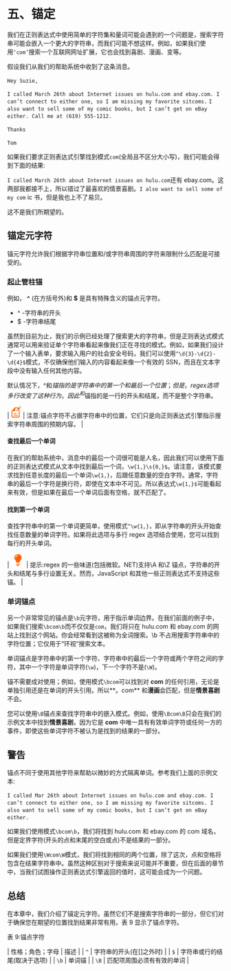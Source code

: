 # 五、锚定

我们在正则表达式中使用简单的字符集和量词可能会遇到的一个问题是，搜索字符串可能会嵌入一个更大的字符串，而我们可能不想这样。例如，如果我们使用`‘com’`搜索一个互联网网址扩展，它也会找到喜剧、漫画、变等。

假设我们从我们的帮助系统中收到了这条消息。

`Hey Suzie,`

`I called March 26th about Internet issues on hulu.com and ebay.com. I can’t connect to either one, so I am missing my favorite sitcoms.` `I also want to sell some of my comic books, but I can’t get on eBay either. Call me at (619) 555-1212.`

`Thanks`

`Tom`

如果我们要求正则表达式引擎找到模式`com`(全局且不区分大小写)，我们可能会得到下面的结果:

`I called March 26th about Internet issues on hulu.com`还有 ebay.com。这两部我都接不上，所以错过了最喜欢的情景喜剧。`I also want to sell some of my com` ic 书，但是我也上不了易贝。

这不是我们所期望的。

## 锚定元字符

锚元字符允许我们根据字符串位置和/或字符串周围的字符来限制什么匹配是可接受的。

### 起止管柱锚

例如， **^** (在方括号外)和 **$** 是具有特殊含义的锚点元字符。

*   ^ -字符串的开头
*   $ -字符串结尾

虽然到目前为止，我们的示例已经处理了搜索更大的字符串，但是正则表达式模式通常可以用来验证单个字符串看起来像我们正在寻找的模式。例如，如果我们设计了一个输入表单，要求输入用户的社会安全号码，我们可以使用`^\d{3}-\d{2}-\d{4}$`模式，不仅确保他们输入的内容看起来像一个有效的 SSN，而且在文本字段中没有输入任何其他内容。

默认情况下，^和$锚指的是字符串中的第一个和最后一个位置；但是，regex 选项多行改变了这种行为，因此^和$锚指的是一行的开头和结尾，而不是整个字符串。

| ![](img/note.png) | 注意:锚点字符不占据字符串中的位置，它们只是向正则表达式引擎指示搜索字符串周围的预期内容。 |

#### 查找最后一个单词

在我们的帮助系统中，消息中的最后一个词很可能是人名，因此我们可以使用下面的正则表达式模式从文本中找到最后一个词，`\w{1,}\s{0,}$`。请注意，该模式要求找到任意长度的最后一个单词`\w{1,}`，后跟任意数量的空白字符。通常，字符串的最后一个字符是换行符，即使在文本中不可见。所以表达式`\w{1,}$`可能看起来有效，但是如果在最后一个单词后面有空格，就不匹配了。

#### 找到第一个单词

查找字符串中的第一个单词更简单，使用模式`^\w{1,}`，即从字符串的开头开始查找任意数量的单词字符。如果将此选项与多行 regex 选项结合使用，您可以找到每行的开头单词。

| ![](img/tip.png) | 提示:regex 的一些味道(包括微软。NET)支持\A 和\Z 锚点，字符串的开头和结尾与多行设置无关。然而，JavaScript 和其他一些正则表达式不支持这些锚。 |

### 单词锚点

另一个非常常见的锚点是`\b`元字符，用于指示单词边界。在我们前面的例子中，如果我们搜索`\bcom\b`而不仅仅是`com`，我们将只在 hulu.com 和 ebay.com 的网站上找到这个网站。你会经常看到这被称为全词搜索。\b 不占用搜索字符串中的字符位置；它仅用于“环视”搜索文本。

单词锚点是字符串中的第一个字符、字符串中的最后一个字符或两个字符之间的字符，其中一个字符是单词字符(`\w`)，下一个字符不是(`\W`)。

锚不需要成对使用；例如，使用模式`\bcom`可以找到对 **com** 的任何引用，无论是单独引用还是在单词的开头引用。所以**。com** 和**漫画**会匹配，但是**情景喜剧**不会。

您可以使用`\B`锚点来查找字符串中的嵌入模式。例如，使用`\Bcom\B`只会在我们的示例文本中找到**情景喜剧**，因为它是 **com** 中唯一具有有效单词字符或任何一方的事件，即使这些单词字符不被认为是找到的结果的一部分。

## 警告

锚点不同于使用其他字符来帮助以微妙的方式隔离单词。参考我们上面的示例文本:

`I called Mar 26th about Internet issues on hulu.com and ebay.com. I can’t connect to either one, so I am missing my favorite sitcoms. I also want to sell some of my comic books, but I can’t get on eBay either.`

如果我们使用模式`\bcom\b`，我们将找到 hulu.com 和 ebay.com 的 com 域名，但是定界字符(开头的点和末尾的空白或点)不是结果的一部分。

如果我们使用`\Wcom\W`模式，我们将找到相同的两个位置，除了这次，点和空格将包含在结果字符串中。虽然这种区别对于搜索来说可能并不重要，但在后面的章节中，当我们试图操作正则表达式引擎返回的值时，这可能会成为一个问题。

## 总结

在本章中，我们介绍了锚定元字符。虽然它们不是搜索字符串的一部分，但它们对于确保您在期望的位置找到结果非常有用。表 9 显示了锚点字符。

表 9:锚点字符

| 性格；角色；字母 | 描述 |
| `^` | 字符串的开头(在[]之外时) |
| `$` | 字符串或行的结尾(取决于选项) |
| `\b` | 单词锚 |
| `\B` | 匹配项周围必须有有效的单词 |